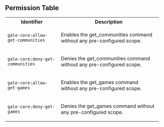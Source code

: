 
## Permission Table 

<table>
<tr>
<th>Identifier</th>
<th>Description</th>
</tr>


<tr>
<td>

`gale-core:allow-get-communities`

</td>
<td>

Enables the get_communities command without any pre-configured scope.

</td>
</tr>

<tr>
<td>

`gale-core:deny-get-communities`

</td>
<td>

Denies the get_communities command without any pre-configured scope.

</td>
</tr>

<tr>
<td>

`gale-core:allow-get-games`

</td>
<td>

Enables the get_games command without any pre-configured scope.

</td>
</tr>

<tr>
<td>

`gale-core:deny-get-games`

</td>
<td>

Denies the get_games command without any pre-configured scope.

</td>
</tr>
</table>
